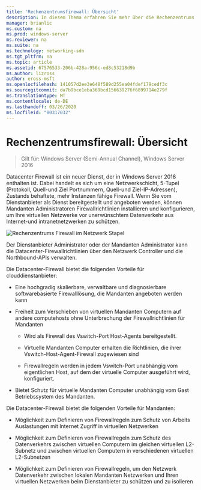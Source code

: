 ```yaml
---
title: 'Rechenzentrumsfirewall: Übersicht'
description: In diesem Thema erfahren Sie mehr über die Rechenzentrums Firewall, bei der es sich um eine Netzwerkschicht, 5-Tupel (Protokoll, Quell-und Ziel Portnummern, Quell-und Ziel-IP-Adressen), eine Zustands behaftete, mehr Instanzen fähige Firewall in Windows Server 2016 handelt.
manager: brianlic
ms.custom: na
ms.prod: windows-server
ms.reviewer: na
ms.suite: na
ms.technology: networking-sdn
ms.tgt_pltfrm: na
ms.topic: article
ms.assetid: 67576533-206b-428a-956c-ed8c53218d9b
ms.author: lizross
author: eross-msft
ms.openlocfilehash: 141057d2ee3e648f589d255ea04fdef179cedf3c
ms.sourcegitcommit: da7b9bce1eba369bcd156639276f6899714e279f
ms.translationtype: MT
ms.contentlocale: de-DE
ms.lasthandoff: 03/26/2020
ms.locfileid: "80317032"
---
```

# <a name="datacenter-firewall-overview"></a>Rechenzentrumsfirewall: Übersicht

>Gilt für: Windows Server (Semi-Annual Channel), Windows Server 2016

Datacenter Firewall ist ein neuer Dienst, der in Windows Server 2016 enthalten ist. Dabei handelt es sich um eine Netzwerkschicht, 5-Tupel (Protokoll, Quell-und Ziel Portnummern, Quell-und Ziel-IP-Adressen), Zustands behaftete, mehr Instanzen fähige Firewall. Wenn Sie vom Dienstanbieter als Dienst bereitgestellt und angeboten werden, können Mandanten Administratoren Firewallrichtlinien installieren und konfigurieren, um Ihre virtuellen Netzwerke vor unerwünschtem Datenverkehr aus Internet-und intranetnetzwerken zu schützen.  
  
![Rechenzentrums Firewall im Netzwerk Stapel](../../../media/Datacenter-Firewall-Overview/MultitenantFirewallOverview2.png)  
  
Der Dienstanbieter Administrator oder der Mandanten Administrator kann die Datacenter-Firewallrichtlinien über den Netzwerk Controller und die Northbound-APIs verwalten.  
  
Die Datacenter-Firewall bietet die folgenden Vorteile für clouddienstanbieter:  
  
-   Eine hochgradig skalierbare, verwaltbare und diagnosierbare softwarebasierte Firewalllösung, die Mandanten angeboten werden kann  
  
-   Freiheit zum Verschieben von virtuellen Mandanten Computern auf andere computehosts ohne Unterbrechung der Firewallrichtlinien für Mandanten  
  
    -   Wird als Firewall des Vswitch-Port Host-Agents bereitgestellt.  
  
    -   Virtuelle Mandanten Computer erhalten die Richtlinien, die ihrer Vswitch-Host-Agent-Firewall zugewiesen sind  
  
    -   Firewallregeln werden in jedem Vswitch-Port unabhängig vom eigentlichen Host, auf dem der virtuelle Computer ausgeführt wird, konfiguriert.  
  
-   Bietet Schutz für virtuelle Mandanten Computer unabhängig vom Gast Betriebssystem des Mandanten.  
  
Die Datacenter-Firewall bietet die folgenden Vorteile für Mandanten:  
  
-   Möglichkeit zum Definieren von Firewallregeln zum Schutz von Arbeits Auslastungen mit Internet Zugriff in virtuellen Netzwerken  
  
-   Möglichkeit zum Definieren von Firewallregeln zum Schutz des Datenverkehrs zwischen virtuellen Computern im gleichen virtuellen L2-Subnetz und zwischen virtuellen Computern in verschiedenen virtuellen L2-Subnetzen  
  
-   Möglichkeit zum Definieren von Firewallregeln, um den Netzwerk Datenverkehr zwischen lokalen Mandanten Netzwerken und Ihren virtuellen Netzwerken beim Dienstanbieter zu schützen und zu isolieren  
  


